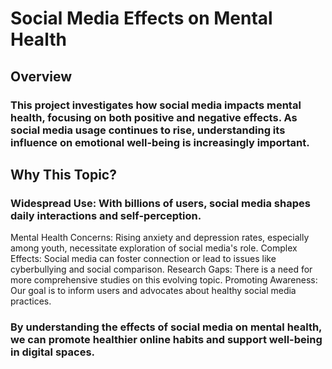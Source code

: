 # Social Media Effects on Mental Health

## Overview

### This project investigates how social media impacts mental health, focusing on both positive and negative effects. As social media usage continues to rise, understanding its influence on emotional well-being is increasingly important.


## Why This Topic?

### Widespread Use: With billions of users, social media shapes daily interactions and self-perception.
Mental Health Concerns: Rising anxiety and depression rates, especially among youth, necessitate exploration of social media's role.
Complex Effects: Social media can foster connection or lead to issues like cyberbullying and social comparison.
Research Gaps: There is a need for more comprehensive studies on this evolving topic.
Promoting Awareness: Our goal is to inform users and advocates about healthy social media practices.


### By understanding the effects of social media on mental health, we can promote healthier online habits and support well-being in digital spaces.

